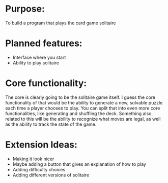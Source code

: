 # Purpose:
To build a program that plays the card game solitaire

# Planned features:
- Interface where you start
- Ability to play solitaire

# Core functionality:
The core is clearly going to be the solitaire game itself. I guess the core functionality of that would be the ability to generate a new, solvable puzzle each time a player chooses to play. You can split that into even more core functionalities, like generating and shuffling the deck. Something also related to this will be the ability to recognize what moves are legal, as well as the ability to track the state of the game.

# Extension Ideas:
- Making it look nicer
- Maybe adding a button that gives an explanation of how to play
- Adding difficulty choices
- Adding different versions of solitaire
